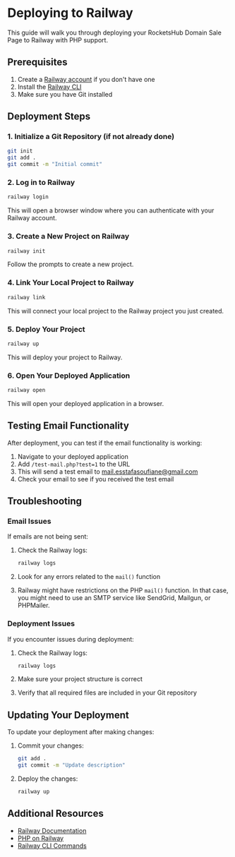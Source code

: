 # Deploying to Railway

This guide will walk you through deploying your RocketsHub Domain Sale Page to Railway with PHP support.

## Prerequisites

1. Create a [Railway account](https://railway.app/) if you don't have one
2. Install the [Railway CLI](https://docs.railway.app/develop/cli)
3. Make sure you have Git installed

## Deployment Steps

### 1. Initialize a Git Repository (if not already done)

```bash
git init
git add .
git commit -m "Initial commit"
```

### 2. Log in to Railway

```bash
railway login
```

This will open a browser window where you can authenticate with your Railway account.

### 3. Create a New Project on Railway

```bash
railway init
```

Follow the prompts to create a new project.

### 4. Link Your Local Project to Railway

```bash
railway link
```

This will connect your local project to the Railway project you just created.

### 5. Deploy Your Project

```bash
railway up
```

This will deploy your project to Railway.

### 6. Open Your Deployed Application

```bash
railway open
```

This will open your deployed application in a browser.

## Testing Email Functionality

After deployment, you can test if the email functionality is working:

1. Navigate to your deployed application
2. Add `/test-mail.php?test=1` to the URL
3. This will send a test email to mail.esstafasoufiane@gmail.com
4. Check your email to see if you received the test email

## Troubleshooting

### Email Issues

If emails are not being sent:

1. Check the Railway logs:
   ```bash
   railway logs
   ```

2. Look for any errors related to the `mail()` function

3. Railway might have restrictions on the PHP `mail()` function. In that case, you might need to use an SMTP service like SendGrid, Mailgun, or PHPMailer.

### Deployment Issues

If you encounter issues during deployment:

1. Check the Railway logs:
   ```bash
   railway logs
   ```

2. Make sure your project structure is correct

3. Verify that all required files are included in your Git repository

## Updating Your Deployment

To update your deployment after making changes:

1. Commit your changes:
   ```bash
   git add .
   git commit -m "Update description"
   ```

2. Deploy the changes:
   ```bash
   railway up
   ```

## Additional Resources

- [Railway Documentation](https://docs.railway.app/)
- [PHP on Railway](https://docs.railway.app/deploy/php)
- [Railway CLI Commands](https://docs.railway.app/develop/cli)